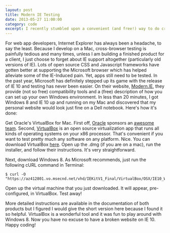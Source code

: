 ```yaml
---
layout: post
title: Modern IE Testing
date: 2013-05-27 11:00:00
category: code
excerpt: I recently stumbled upon a convenient (and free!) way to do cross-platform testing of webapps on Windows 8 and IE 10.
---
```


For web app developers, Internet Explorer has always been a headache, to say the least. Because I develop on a Mac, cross-browser testing is painfully tedious and many times, unless I am building a finished product for a client, I just choose to forget about IE support altogether (particularly old versions of IE). Lots of open source CSS and Javascript frameworks have gotten better at supporting the Microsoft browser which has helped alleviate some of the IE-Induced pain. Yet, apps still need to be tested. In the past year, Microsoft has definitely stepped up its game with the release of IE 10 and testing has never been easier. On their website, [Modern.IE](http://modern.ie), they provide (not so free) compatibility tools and a (free) description of how you can set up your own Windows environment. In less than 20 minutes, I got Windows 8 and IE 10 up and running on my Mac and discovered that my personal website would look just fine on a Dell notebook. Here's how it's done:

Get Oracle's VirtualBox for Mac. First off, [Oracle](http://www.oracle.com/index.html) sponsors an [awesome team](http://oracleteamusa.tumblr.com). Second, [VirtualBox](https://www.virtualbox.org) is an open source virtualization app that runs all kinds of operating systems on your x86 processor. That's convenient if you want to test pretty much any software on any platform. Nice. You can download VirtualBox [here](https://www.virtualbox.org/wiki/Downloads). Open up the .dmg (if you are on a mac), run the installer, and follow their instructions. It's very straightforward.

Next, download Windows 8. As Microsoft recommends, just run the following cURL command in Terminal: 

	$ curl -O "https://az412801.vo.msecnd.net/vhd/IEKitV1_Final/VirtualBox/OSX/IE10_Win8/IE10.Win8.For.MacVirtualBox.part{1.sfx,2.rar,3.rar}"

Open up the virtual machine that you just downloaded. It will appear, pre-configured, in VirtualBox. Test away!

More detailed instructions are available in the documentation of both products but I figured I would give the short version here because I found it so helpful. VirtualBox is a wonderful tool and it was fun to play around with Windows 8. Now you have no excuse to have a broken website on IE 10. Happy coding!